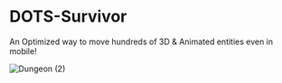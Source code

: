 # DOTS-Survivor
An Optimized way to move hundreds of 3D & Animated entities even in mobile!

![Dungeon (2)](https://github.com/user-attachments/assets/7113eb34-d25a-4e4b-a73e-bef89e17add1)

